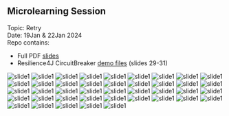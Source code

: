 ## Microlearning Session
Topic: Retry <br/>
Date: 19Jan & 22Jan 2024 <br/>
Repo contains: 
* Full PDF [slides](https://github.com/salisale/Microlearning-Retry/blob/master/slides.pdf) 
* Resilience4J CircuitBreaker [demo files](https://github.com/salisale/Resilience4J-CircuitBreaker-demo/tree/master/src/main/java/salisa/alpegademo) (slides 29-31)


![slide1](https://github.com/salisale/Resilience4J-CircuitBreaker-demo/blob/master/slides/RetryMicrolearning_page-0001.jpg)
![slide1](https://github.com/salisale/Resilience4J-CircuitBreaker-demo/blob/master/slides/RetryMicrolearning_page-0002.jpg)
![slide1](https://github.com/salisale/Resilience4J-CircuitBreaker-demo/blob/master/slides/RetryMicrolearning_page-0003.jpg)
![slide1](https://github.com/salisale/Resilience4J-CircuitBreaker-demo/blob/master/slides/RetryMicrolearning_page-0004.jpg)
![slide1](https://github.com/salisale/Resilience4J-CircuitBreaker-demo/blob/master/slides/RetryMicrolearning_page-0005.jpg)
![slide1](https://github.com/salisale/Resilience4J-CircuitBreaker-demo/blob/master/slides/RetryMicrolearning_page-0006.jpg)
![slide1](https://github.com/salisale/Resilience4J-CircuitBreaker-demo/blob/master/slides/RetryMicrolearning_page-0007.jpg)
![slide1](https://github.com/salisale/Resilience4J-CircuitBreaker-demo/blob/master/slides/RetryMicrolearning_page-0008.jpg)
![slide1](https://github.com/salisale/Resilience4J-CircuitBreaker-demo/blob/master/slides/RetryMicrolearning_page-0009.jpg)
![slide1](https://github.com/salisale/Resilience4J-CircuitBreaker-demo/blob/master/slides/RetryMicrolearning_page-0010.jpg)
![slide1](https://github.com/salisale/Resilience4J-CircuitBreaker-demo/blob/master/slides/RetryMicrolearning_page-0011.jpg)
![slide1](https://github.com/salisale/Resilience4J-CircuitBreaker-demo/blob/master/slides/RetryMicrolearning_page-0012.jpg)
![slide1](https://github.com/salisale/Resilience4J-CircuitBreaker-demo/blob/master/slides/RetryMicrolearning_page-0013.jpg)
![slide1](https://github.com/salisale/Resilience4J-CircuitBreaker-demo/blob/master/slides/RetryMicrolearning_page-0014.jpg)
![slide1](https://github.com/salisale/Resilience4J-CircuitBreaker-demo/blob/master/slides/RetryMicrolearning_page-0015.jpg)
![slide1](https://github.com/salisale/Resilience4J-CircuitBreaker-demo/blob/master/slides/RetryMicrolearning_page-0016.jpg)
![slide1](https://github.com/salisale/Resilience4J-CircuitBreaker-demo/blob/master/slides/RetryMicrolearning_page-0017.jpg)
![slide1](https://github.com/salisale/Resilience4J-CircuitBreaker-demo/blob/master/slides/RetryMicrolearning_page-0018.jpg)
![slide1](https://github.com/salisale/Resilience4J-CircuitBreaker-demo/blob/master/slides/RetryMicrolearning_page-0019.jpg)
![slide1](https://github.com/salisale/Resilience4J-CircuitBreaker-demo/blob/master/slides/RetryMicrolearning_page-0020.jpg)
![slide1](https://github.com/salisale/Resilience4J-CircuitBreaker-demo/blob/master/slides/RetryMicrolearning_page-0021.jpg)
![slide1](https://github.com/salisale/Resilience4J-CircuitBreaker-demo/blob/master/slides/RetryMicrolearning_page-0022.jpg)
![slide1](https://github.com/salisale/Resilience4J-CircuitBreaker-demo/blob/master/slides/RetryMicrolearning_page-0023.jpg)
![slide1](https://github.com/salisale/Resilience4J-CircuitBreaker-demo/blob/master/slides/RetryMicrolearning_page-0024.jpg)
![slide1](https://github.com/salisale/Resilience4J-CircuitBreaker-demo/blob/master/slides/RetryMicrolearning_page-0025.jpg)
![slide1](https://github.com/salisale/Resilience4J-CircuitBreaker-demo/blob/master/slides/RetryMicrolearning_page-0026.jpg)
![slide1](https://github.com/salisale/Resilience4J-CircuitBreaker-demo/blob/master/slides/RetryMicrolearning_page-0027.jpg)
![slide1](https://github.com/salisale/Resilience4J-CircuitBreaker-demo/blob/master/slides/RetryMicrolearning_page-0028.jpg)
![slide1](https://github.com/salisale/Resilience4J-CircuitBreaker-demo/blob/master/slides/RetryMicrolearning_page-0029.jpg)
![slide1](https://github.com/salisale/Resilience4J-CircuitBreaker-demo/blob/master/slides/RetryMicrolearning_page-0030.jpg)
![slide1](https://github.com/salisale/Resilience4J-CircuitBreaker-demo/blob/master/slides/RetryMicrolearning_page-0031.jpg)
![slide1](https://github.com/salisale/Resilience4J-CircuitBreaker-demo/blob/master/slides/RetryMicrolearning_page-0032.jpg)
![slide1](https://github.com/salisale/Resilience4J-CircuitBreaker-demo/blob/master/slides/RetryMicrolearning_page-0033.jpg)
![slide1](https://github.com/salisale/Resilience4J-CircuitBreaker-demo/blob/master/slides/RetryMicrolearning_page-0034.jpg)
![slide1](https://github.com/salisale/Resilience4J-CircuitBreaker-demo/blob/master/slides/RetryMicrolearning_page-0035.jpg)
![slide1](https://github.com/salisale/Resilience4J-CircuitBreaker-demo/blob/master/slides/RetryMicrolearning_page-0036.jpg)
![slide1](https://github.com/salisale/Resilience4J-CircuitBreaker-demo/blob/master/slides/RetryMicrolearning_page-0037.jpg)
![slide1](https://github.com/salisale/Resilience4J-CircuitBreaker-demo/blob/master/slides/RetryMicrolearning_page-0038.jpg)
![slide1](https://github.com/salisale/Resilience4J-CircuitBreaker-demo/blob/master/slides/RetryMicrolearning_page-0039.jpg)
![slide1](https://github.com/salisale/Resilience4J-CircuitBreaker-demo/blob/master/slides/RetryMicrolearning_page-0040.jpg)
![slide1](https://github.com/salisale/Resilience4J-CircuitBreaker-demo/blob/master/slides/RetryMicrolearning_page-0041.jpg)
